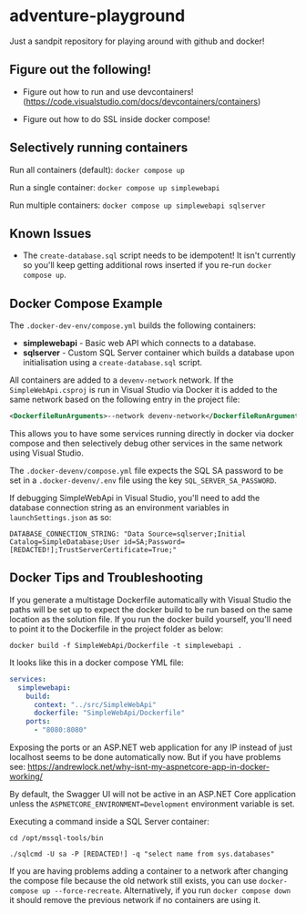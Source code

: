 # adventure-playground

Just a sandpit repository for playing around with github and docker!

## Figure out the following!

- Figure out how to run and use devcontainers! (https://code.visualstudio.com/docs/devcontainers/containers)

- Figure out how to do SSL inside docker compose!

## Selectively running containers

Run all containers (default): `docker compose up`

Run a single container: `docker compose up simplewebapi`

Run multiple containers: `docker compose up simplewebapi sqlserver`

## Known Issues

- The `create-database.sql` script needs to be idempotent! It isn't currently so you'll keep getting additional rows inserted if you re-run `docker compose up`.

## Docker Compose Example

The `.docker-dev-env/compose.yml` builds the following containers:

- **simplewebapi** - Basic web API which connects to a database.
- **sqlserver** - Custom SQL Server container which builds a database upon initialisation using a `create-database.sql` script.

All containers are added to a `devenv-network` network. If the `SimpleWebApi.csproj` is run in Visual Studio via Docker it is added to the same network based on the following entry in the project file:

```xml
<DockerfileRunArguments>--network devenv-network</DockerfileRunArguments>
```

This allows you to have some services running directly in docker via docker compose and then selectively debug other services in the same network using Visual Studio.

The `.docker-devenv/compose.yml` file expects the SQL SA password to be set in a `.docker-devenv/.env` file using the key `SQL_SERVER_SA_PASSWORD`.

If debugging SimpleWebApi in Visual Studio, you'll need to add the database connection string as an environment variables in `launchSettings.json` as so:

```
DATABASE_CONNECTION_STRING: "Data Source=sqlserver;Initial Catalog=SimpleDatabase;User id=SA;Password=[REDACTED!];TrustServerCertificate=True;"
```

## Docker Tips and Troubleshooting

If you generate a multistage Dockerfile automatically with Visual Studio the paths will be set up to expect the docker build to be run based on the same location as the solution file. If you run the docker build yourself, you'll need to point it to the Dockerfile in the project folder as below:

```
docker build -f SimpleWebApi/Dockerfile -t simplewebapi .
```

It looks like this in a docker compose YML file:

```yml
services:
  simplewebapi:
    build:
      context: "../src/SimpleWebApi"
      dockerfile: "SimpleWebApi/Dockerfile"
    ports:
      - "8080:8080"
```

Exposing the ports or an ASP.NET web application for any IP instead of just localhost seems to be done automatically now. But if you have problems see: https://andrewlock.net/why-isnt-my-aspnetcore-app-in-docker-working/

By default, the Swagger UI will not be active in an ASP.NET Core application unless the `ASPNETCORE_ENVIRONMENT=Development` environment variable is set.

Executing a command inside a SQL Server container:

```
cd /opt/mssql-tools/bin

./sqlcmd -U sa -P [REDACTED!] -q "select name from sys.databases"
```

If you are having problems adding a container to a network after changing the compose file because the old network still exists, you can use `docker-compose up --force-recreate`. Alternatively, if you run `docker compose down` it should remove the previous network if no containers are using it.
